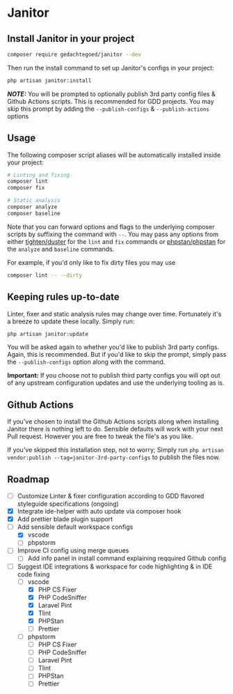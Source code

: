 # Janitor

## Install Janitor in your project
``` bash
composer require gedachtegoed/janitor --dev
```

Then run the install command to set up Janitor's configs in your project:

``` bash
php artisan janitor:install
```

***NOTE:*** You will be prompted to optionally publish 3rd party config files & Github Actions scripts. This is recommended for GDD projects. You may skip this prompt by adding the `--publish-configs` & `--publish-actions` options

## Usage
The following composer script aliases will be automatically installed inside your project:

``` bash
# Linting and fixing
composer lint
composer fix

# Static analysis
composer analyze
composer baseline
```

Note that you can forward options and flags to the underlying composer scripts by suffixing the command with `--`. You may pass any options from either [tighten/duster](https://github.com/tighten/duster) for the `lint` and `fix` commands or [phpstan/phpstan](https://phpstan.org/config-reference) for the `analyze` and `baseline` commands.

For example, if you'd only like to fix dirty files you may use

``` bash
composer lint -- --dirty
```

## Keeping rules up-to-date
Linter, fixer and static analysis rules may change over time. Fortunately it's a breeze to update these locally. Simply run:

``` bash
php artisan janitor:update
```
You will be asked again to whether you'd like to publish 3rd party configs. Again, this is recommended. But if you'd like to skip the prompt, simply pass the `--publish-configs` option along with the command.

**Important:** If you choose not to publish third party configs you will opt out of any upstream configuration updates and use the underlying tooling as is.

## Github Actions
If you've chosen to install the Github Actions scripts along when installing Janitor there is nothing left to do. Sensible defaults will work with your next Pull request. However you are free to tweak the file's as you like.

If you've skipped this installation step, not to worry; Simply run `php artisan vendor:publish --tag=janitor-3rd-party-configs` to publish the files now.
## Roadmap

- [ ] Customize Linter & fixer configuration according to GDD flavored styleguide specifications (ongoing)
- [x] Integrate ide-helper with auto update via composer hook
- [x] Add prettier blade plugin support
- [ ] Add sensible default workspace configs
    - [x] vscode
    - [ ] phpstorm

- [ ] Improve CI config using merge queues
    - [ ] Add info panel in install command explaining reqquired Github config

- [ ] Suggest IDE integrations & workspace for code highlighting & in IDE code fixing
    - [ ] vscode
        - [x] PHP CS Fixer
        - [x] PHP CodeSniffer
        - [x] Laravel Pint
        - [x] Tlint
        - [x] PHPStan
        - [ ] Prettier
    - [ ] phpstorm
        - [ ] PHP CS Fixer
        - [ ] PHP CodeSniffer
        - [ ] Laravel Pint
        - [ ] Tlint
        - [ ] PHPStan
        - [ ] Prettier
